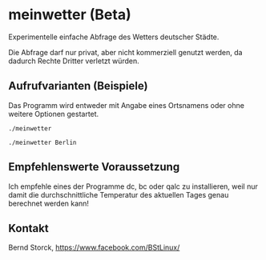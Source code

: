 # meinwetter (Beta)

Experimentelle einfache Abfrage des Wetters deutscher Städte.

Die Abfrage darf nur privat, aber nicht kommerziell genutzt werden, da dadurch Rechte Dritter verletzt würden.

## Aufrufvarianten (Beispiele)

Das Programm wird entweder mit Angabe eines Ortsnamens oder ohne weitere Optionen gestartet.

`./meinwetter`

`./meinwetter Berlin`

## Empfehlenswerte Voraussetzung

Ich empfehle eines der Programme dc, bc oder qalc zu installieren, weil nur damit die durchschnittliche Temperatur des aktuellen Tages genau berechnet werden kann!

## Kontakt
Bernd Storck, https://www.facebook.com/BStLinux/

